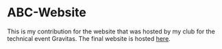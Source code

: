 # ABC-Website
This is my contribution for the website that was hosted by my club for the technical event Gravitas. The final website is hosted [here](https://www.alphabiocell.co.in/GRAVITAS/index.html).
